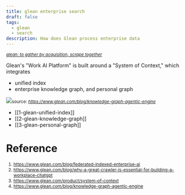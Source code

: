 ```yaml
---
title: glean enterprise search
draft: false
tags:
  - glean
  - search
description: How does Glean process enterprise data
---
```

<small><i><a href="https://www.etymonline.com/word/glean">glean: to gather by acquisition, scrape together</a></i></small>

Glean's "Work AI Platform" is built around a "System of Context," which integrates 
- unified index
- enterprise knowledge graph, and personal graph 

<img src="https://cdn.prod.website-files.com/613513981b0efaf850830620/685e5b92f54a3afd4081d743_personal%20graph.webp"><small>source: <i>https://www.glean.com/blog/knowledge-graph-agentic-engine</i></small>

- [[1-glean-unified-index]]
- [[2-glean-knowledge-graph]]
- [[3-glean-personal-graph]]

# Reference

<div style="font-size:0.85em;">
  <ol>
    <li><a href="https://www.glean.com/blog/federated-indexed-enterprise-ai">https://www.glean.com/blog/federated-indexed-enterprise-ai</a></li>
    <li><a href="https://www.glean.com/blog/why-a-great-crawler-is-essential-for-building-a-workplace-chatgpt">https://www.glean.com/blog/why-a-great-crawler-is-essential-for-building-a-workplace-chatgpt</a></li>
    <li><a href="https://www.glean.com/product/system-of-context">https://www.glean.com/product/system-of-context</a></li>
    <li><a href="https://www.glean.com/blog/knowledge-graph-agentic-engine">https://www.glean.com/blog/knowledge-graph-agentic-engine</a></li>
  </ol>
</div>
